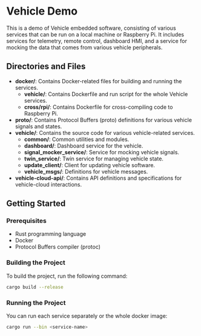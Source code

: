 # Vehicle Demo

This is a demo of Vehicle embedded software, consisting of various services that can be run on a local machine or Raspberry Pi. It includes services for telemetry, remote control, dashboard HMI, and a service for mocking the data that comes from various vehicle peripherals.

## Directories and Files

- **docker/**: Contains Docker-related files for building and running the services.
    - **vehicle/**: Contains Dockerfile and run script for the whole Vehicle services.
    - **cross/rpi/**: Contains Dockerfile for cross-compiling code to Raspberry Pi.
- **proto/**: Contains Protocol Buffers (proto) definitions for various vehicle signals and states.
- **vehicle/**: Contains the source code for various vehicle-related services.
    - **common/**: Common utilities and modules.
    - **dashboard/**: Dashboard service for the vehicle.
    - **signal_mocker_service/**: Service for mocking vehicle signals.
    - **twin_service/**: Twin service for managing vehicle state.
    - **update_client/**: Client for updating vehicle software.
    - **vehicle_msgs/**: Definitions for vehicle messages.
- **vehicle-cloud-api/**: Contains API definitions and specifications for vehicle-cloud interactions.

## Getting Started

### Prerequisites

- Rust programming language
- Docker
- Protocol Buffers compiler (protoc)

### Building the Project

To build the project, run the following command:

```sh
cargo build --release
```

### Running the Project

You can run each service separately or the whole docker image:

```sh
cargo run --bin <service-name>
```
